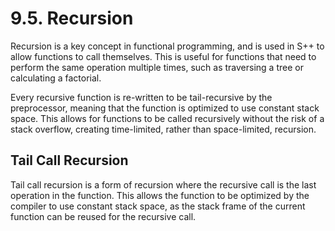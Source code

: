 # 9.5. Recursion

Recursion is a key concept in functional programming, and is used in S++ to allow functions to call themselves. This is
useful for functions that need to perform the same operation multiple times, such as traversing a tree or calculating a
factorial.

Every recursive function is re-written to be tail-recursive by the preprocessor, meaning that the function is optimized
to use constant stack space. This allows for functions to be called recursively without the risk of a stack overflow,
creating time-limited, rather than space-limited, recursion.

## Tail Call Recursion

Tail call recursion is a form of recursion where the recursive call is the last operation in the function. This allows
the function to be optimized by the compiler to use constant stack space, as the stack frame of the current function can
be reused for the recursive call.
